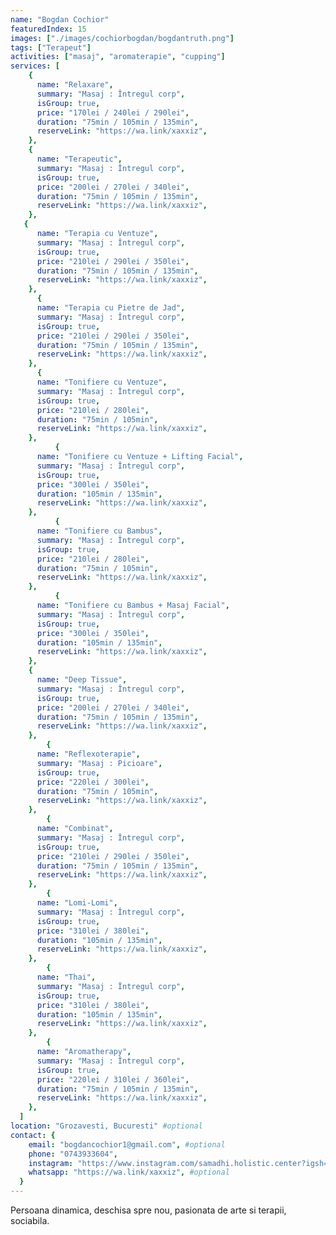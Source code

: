 ```yaml
---
name: "Bogdan Cochior"
featuredIndex: 15
images: ["./images/cochiorbogdan/bogdantruth.png"]
tags: ["Terapeut"]
activities: ["masaj", "aromaterapie", "cupping"]
services: [
    {
      name: "Relaxare",
      summary: "Masaj : Întregul corp",
      isGroup: true,
      price: "170lei / 240lei / 290lei",
      duration: "75min / 105min / 135min",
      reserveLink: "https://wa.link/xaxxiz",
    },
    {
      name: "Terapeutic",
      summary: "Masaj : Întregul corp",
      isGroup: true,
      price: "200lei / 270lei / 340lei",
      duration: "75min / 105min / 135min",
      reserveLink: "https://wa.link/xaxxiz",
    },
   {
      name: "Terapia cu Ventuze",
      summary: "Masaj : Întregul corp",
      isGroup: true,
      price: "210lei / 290lei / 350lei",
      duration: "75min / 105min / 135min",
      reserveLink: "https://wa.link/xaxxiz",
    },
      {
      name: "Terapia cu Pietre de Jad",
      summary: "Masaj : Întregul corp",
      isGroup: true,
      price: "210lei / 290lei / 350lei",
      duration: "75min / 105min / 135min",
      reserveLink: "https://wa.link/xaxxiz",
    },
      {
      name: "Tonifiere cu Ventuze",
      summary: "Masaj : Întregul corp",
      isGroup: true,
      price: "210lei / 280lei",
      duration: "75min / 105min",
      reserveLink: "https://wa.link/xaxxiz",
    },
          {
      name: "Tonifiere cu Ventuze + Lifting Facial",
      summary: "Masaj : Întregul corp",
      isGroup: true,
      price: "300lei / 350lei",
      duration: "105min / 135min",
      reserveLink: "https://wa.link/xaxxiz",
    },
          {
      name: "Tonifiere cu Bambus",
      summary: "Masaj : Întregul corp",
      isGroup: true,
      price: "210lei / 280lei",
      duration: "75min / 105min",
      reserveLink: "https://wa.link/xaxxiz",
    },
          {
      name: "Tonifiere cu Bambus + Masaj Facial",
      summary: "Masaj : Întregul corp",
      isGroup: true,
      price: "300lei / 350lei",
      duration: "105min / 135min",
      reserveLink: "https://wa.link/xaxxiz",
    },
    {
      name: "Deep Tissue",
      summary: "Masaj : Întregul corp",
      isGroup: true,
      price: "200lei / 270lei / 340lei",
      duration: "75min / 105min / 135min",
      reserveLink: "https://wa.link/xaxxiz",
    },
        {
      name: "Reflexoterapie",
      summary: "Masaj : Picioare",
      isGroup: true,
      price: "220lei / 300lei",
      duration: "75min / 105min",
      reserveLink: "https://wa.link/xaxxiz",
    },
        {
      name: "Combinat",
      summary: "Masaj : Întregul corp",
      isGroup: true,
      price: "210lei / 290lei / 350lei",
      duration: "75min / 105min / 135min",
      reserveLink: "https://wa.link/xaxxiz",
    },
        {
      name: "Lomi-Lomi",
      summary: "Masaj : Întregul corp",
      isGroup: true,
      price: "310lei / 380lei",
      duration: "105min / 135min",
      reserveLink: "https://wa.link/xaxxiz",
    },
        {
      name: "Thai",
      summary: "Masaj : Întregul corp",
      isGroup: true,
      price: "310lei / 380lei",
      duration: "105min / 135min",
      reserveLink: "https://wa.link/xaxxiz",
    },
        {
      name: "Aromatherapy",
      summary: "Masaj : Întregul corp",
      isGroup: true,
      price: "220lei / 310lei / 360lei",
      duration: "75min / 105min / 135min",
      reserveLink: "https://wa.link/xaxxiz",
    },
  ]
location: "Grozavesti, Bucuresti" #optional
contact: {
    email: "bogdancochior1@gmail.com", #optional
    phone: "0743933604",
    instagram: "https://www.instagram.com/samadhi.holistic.center?igsh=MWN2ZzRiNXIyYWMzcA%3D%3D&utm_source=qr", #optional
    whatsapp: "https://wa.link/xaxxiz", #optional
  }
---
```


Persoana dinamica, deschisa spre nou, pasionata de arte si terapii, sociabila.
